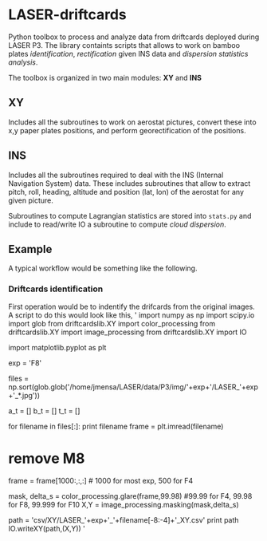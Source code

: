 # LASER-driftcards
Python toolbox to process and analyze data from driftcards deployed during LASER P3. The library containts scripts that allows to work on bamboo plates _identification_, _rectification_ given INS data and _dispersion statistics analysis_.

The toolbox is organized in two main modules: __XY__ and __INS__

## XY
Includes all the subroutines to work on aerostat pictures, convert these into x,y paper plates positions, and perform georectification of the positions.

## INS
Includes all the subroutines required to deal with the INS (Internal Navigation System) data. These includes subroutines that allow to extract pitch, roll, heading, altitude and position (lat, lon) of the aerostat for any given picture.

Subroutines to compute Lagrangian statistics are stored into `stats.py` and include to read/write IO a subroutine to compute _cloud dispersion_.

## Example
A typical workflow would be something like the following.

### Driftcards identification
First operation would be to indentify the drifcards from the original images. A script to do this would look like this,
'
import numpy as np
import scipy.io
import glob
from driftcardslib.XY import color_processing
from driftcardslib.XY import image_processing
from driftcardslib.XY import IO

import matplotlib.pyplot as plt

exp = 'F8'

files = np.sort(glob.glob('/home/jmensa/LASER/data/P3/img/'+exp+'/LASER_'+exp+'_*.jpg'))

a_t = []
b_t = []
t_t = []

for filename in files[:]:
 print filename
 frame = plt.imread(filename)

# remove M8
 frame = frame[1000:,:,:] # 1000 for most exp, 500 for F4

 mask, delta_s = color_processing.glare(frame,99.98) #99.99 for F4, 99.98 for F8, 99.999 for F10
 X,Y = image_processing.masking(mask,delta_s)

 path = 'csv/XY/LASER_'+exp+'_'+filename[-8:-4]+'_XY.csv'
 print path
 IO.writeXY(path,(X,Y))
'
